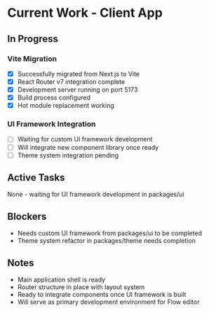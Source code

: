 # Current Work - Client App

## In Progress

### Vite Migration

- [x] Successfully migrated from Next.js to Vite
- [x] React Router v7 integration complete
- [x] Development server running on port 5173
- [x] Build process configured
- [x] Hot module replacement working

### UI Framework Integration

- [ ] Waiting for custom UI framework development
- [ ] Will integrate new component library once ready
- [ ] Theme system integration pending

## Active Tasks

None - waiting for UI framework development in packages/ui

## Blockers

- Needs custom UI framework from packages/ui to be completed
- Theme system refactor in packages/theme needs completion

## Notes

- Main application shell is ready
- Router structure in place with layout system
- Ready to integrate components once UI framework is built
- Will serve as primary development environment for Flow editor
